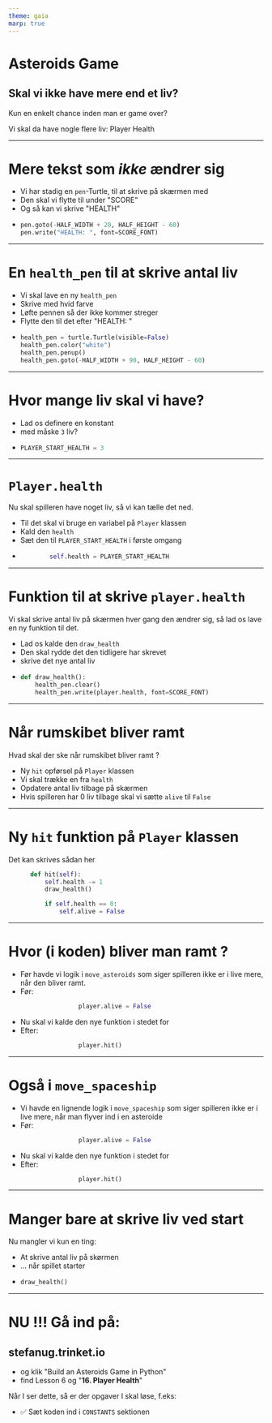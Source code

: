 ```yaml
---
theme: gaia
marp: true
---
```

<style>
.container{
    display: flex;
}
.col{
    flex: 1;
}
</style>
<!-- need to enable HTML in the MARP extension -->

# Asteroids Game

## Skal vi ikke have mere end et liv?

Kun en enkelt chance inden man er game over?

Vi skal da have nogle flere liv: Player Health

---

# Mere tekst som *ikke* ændrer sig

* Vi har stadig en `pen`-Turtle, til at skrive på skærmen med
* Den skal vi flytte til under "SCORE"
* Og så kan vi skrive "HEALTH"
* ```python
  pen.goto(-HALF_WIDTH + 20, HALF_HEIGHT - 60)
  pen.write("HEALTH: ", font=SCORE_FONT)
  ```

---

# En `health_pen` til at skrive antal liv

* Vi skal lave en ny `health_pen`
* Skrive med hvid farve
* Løfte pennen så der ikke kommer streger
* Flytte den til det efter "HEALTH: "
* ```python
  health_pen = turtle.Turtle(visible=False)
  health_pen.color("white")
  health_pen.penup()
  health_pen.goto(-HALF_WIDTH + 90, HALF_HEIGHT - 60)
  ```

---

# Hvor mange liv skal vi have?

* Lad os definere en konstant 
* med måske `3` liv?
* ```python
  PLAYER_START_HEALTH = 3
  ```

--- 

# `Player.health`

Nu skal spilleren have noget liv, så vi kan tælle det ned.

* Til det skal vi bruge en variabel på `Player` klassen
* Kald den `health`
* Sæt den til `PLAYER_START_HEALTH` i første omgang
* ```python
          self.health = PLAYER_START_HEALTH
  ```

--- 

# Funktion til at skrive `player.health`

Vi skal skrive antal liv på skærmen hver gang den ændrer sig, så lad os lave en ny funktion til det.

* Lad os kalde den `draw_health`
* Den skal rydde det den tidligere har skrevet
* skrive det nye antal liv
* ```python
  def draw_health():
      health_pen.clear()
      health_pen.write(player.health, font=SCORE_FONT)
  ```

---

# Når rumskibet bliver ramt

Hvad skal der ske når rumskibet bliver ramt ?

* Ny `hit` opførsel på `Player` klassen
* Vi skal trække en fra `health`
* Opdatere antal liv tilbage på skærmen
* Hvis spilleren har 0 liv tilbage skal vi sætte `alive` til `False`

---

# Ny `hit` funktion på `Player` klassen

Det kan skrives sådan her

```python
      def hit(self):
          self.health -= 1
          draw_health()

          if self.health == 0:
              self.alive = False
  ```

---

# Hvor (i koden) bliver man ramt ?

* Før havde vi logik i `move_asteroids` som siger spilleren ikke er i live mere, når den bliver ramt.
* Før:
  ```python
                  player.alive = False
  ```
* Nu skal vi kalde den nye funktion i stedet for
* Efter:
  ```python
                  player.hit()
  ```

---

# Også i `move_spaceship`

* Vi havde en lignende logik i `move_spaceship` som siger spilleren ikke er i live mere, når man flyver ind i en asteroide
* Før:
  ```python
                  player.alive = False
  ```
* Nu skal vi kalde den nye funktion i stedet for
* Efter:
  ```python
                  player.hit()
  ```

---

# Manger bare at skrive liv ved start

Nu mangler vi kun en ting:

* At skrive antal liv på skørmen
* ... når spillet starter
* ```python
  draw_health()
  ```

---

# NU !!! Gå ind på:

## stefanug.trinket.io

- og klik "Build an Asteroids Game in Python"
- find Lesson 6 og "**16. Player Health**"

Når I ser dette, så er der opgaver I skal løse, f.eks:

- ✅ Sæt koden ind i `CONSTANTS` sektionen

 